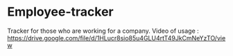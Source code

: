 # Employee-tracker
Tracker for those who are working for a company.
Video of usage : https://drive.google.com/file/d/1HLucr8sio85u4GLU4rtT49JkCmNeYzTO/view

